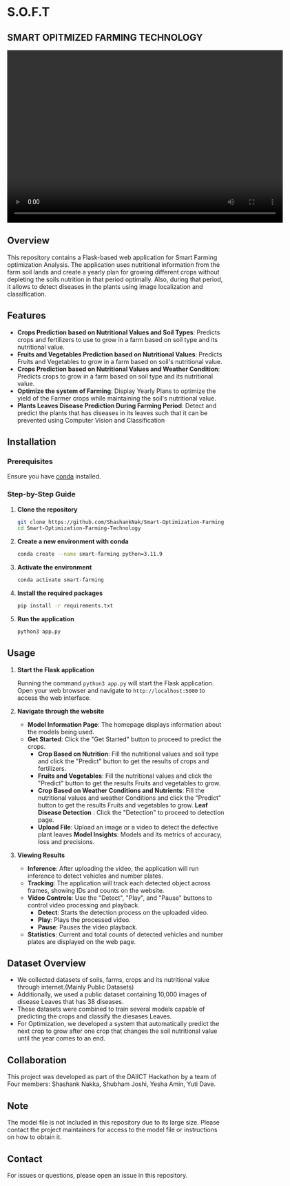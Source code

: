 # S.O.F.T
## SMART OPITMIZED FARMING TECHNOLOGY

<video width="640" height="400" controls>
  <source src="" type="video/mp4">
  Your browser does not support the video tag.
</video>

## Overview

This repository contains a Flask-based web application for Smart Farming optimization Analysis. The application uses nutritional information from the farm soil lands and create a yearly plan for growing different crops without depleting the soils nutrition in that period optimally. Also, during that period, it allows to detect diseases in the plants using image localization and classification.

## Features

- **Crops Prediction based on Nutritional Values and Soil Types**: Predicts crops and fertilizers to use to grow in a farm based on soil type and its nutritional value.
- **Fruits and Vegetables Prediction based on Nutritional Values**: Predicts Fruits and Vegetables to grow in a farm based on soil's nutritional value.
- **Crops Prediction based on Nutritional Values and Weather Condition**: Predicts crops to grow in a farm based on soil type and its nutritional value.
- **Optimize the system of Farming**: Display Yearly Plans to optimize the yield of the Farmer crops while maintaining the soil's nutritional value.
- **Plants Leaves Disease Prediction During Farming Period**: Detect and predict the plants that has diseases in its leaves such that it can be prevented using Computer Vision and Classification

## Installation

### Prerequisites

Ensure you have [conda](https://docs.conda.io/en/latest/miniconda.html) installed.

### Step-by-Step Guide

1. **Clone the repository**

    ```sh
    git clone https://github.com/ShashankNak/Smart-Optimization-Farming-Technology
    cd Smart-Optimization-Farming-Technology
    ```

2. **Create a new environment with conda**

    ```sh
    conda create --name smart-farming python=3.11.9
    ```

3. **Activate the environment**

    ```sh
    conda activate smart-farming
    ```

4. **Install the required packages**

    ```sh
    pip install -r requirements.txt
    ```

5. **Run the application**

    ```sh
    python3 app.py
    ```

## Usage

1. **Start the Flask application**

    Running the command `python3 app.py` will start the Flask application. Open your web browser and navigate to `http://localhost:5000` to access the web interface.

2. **Navigate through the website**

    - **Model Information Page**: The homepage displays information about the models being used.
    - **Get Started**: Click the "Get Started" button to proceed to predict the crops.
        - **Crop Based on Nutrition**: Fill the nutritional values and soil type and click the "Predict" button to get the results of crops and fertilizers. 
        - **Fruits and Vegetables**: Fill the nutritional values and click the "Predict" button to get the results Fruits and vegetables to grow.
        - **Crop Based on Weather Conditions and Nutrients**:  Fill the nutritional values and weather Conditions and click the "Predict" button to get the results Fruits and vegetables to grow.
    **Leaf Disease Detection** : Click the "Detection" to proceed to detection page.
        - **Upload File**: Upload an image or a video to detect the defective plant leaves
    **Model Insights**: Models and its metrics of accuracy, loss and precisions.

3. **Viewing Results**

    - **Inference**: After uploading the video, the application will run inference to detect vehicles and number plates.
    - **Tracking**: The application will track each detected object across frames, showing IDs and counts on the website.
    - **Video Controls**: Use the "Detect", "Play", and "Pause" buttons to control video processing and playback.
        - **Detect**: Starts the detection process on the uploaded video.
        - **Play**: Plays the processed video.
        - **Pause**: Pauses the video playback.
    - **Statistics**: Current and total counts of detected vehicles and number plates are displayed on the web page.

## Dataset Overview

- We collected datasets of soils, farms, crops and its nutritional value through internet.(Mainly Public Datasets)
- Additionally, we used a public dataset containing 10,000 images of disease Leaves that has 38 diseases.
- These datasets were combined to train several models capable of predicting the crops and classify the diesases Leaves.
- For Optimization, we developed a system that automatically predict the next crop to grow after one crop that changes the soil nutritional value until the year comes to an end.

## Collaboration

This project was developed as part of the DAIICT Hackathon by a team of Four members: Shashank Nakka, Shubham Joshi, Yesha Amin, Yuti Dave.

## Note

The model file is not included in this repository due to its large size. Please contact the project maintainers for access to the model file or instructions on how to obtain it.

## Contact
For issues or questions, please open an issue in this repository.